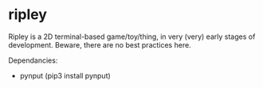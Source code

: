 # ripley
Ripley is a 2D terminal-based game/toy/thing, in very (very) early stages of development. 
Beware, there are no best practices here.

Dependancies:
  - pynput (pip3 install pynput)

